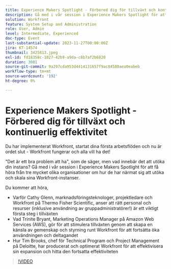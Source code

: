 ```yaml
---
title: Experience Makers Spotlight - Förbered dig för tillväxt och kontinuerlig effektivitet
description: Gå med i vår session i Experience Makers Spotlight för att få höra från tre mycket olika organisationer om hur de har närmat sig att utöka och skala sina Workfront-instanser.
solution: Workfront
feature: System Setup and Administration
role: User, Admin
level: Intermediate, Experienced
doc-type: Event
last-substantial-update: 2023-11-27T00:00:00Z
jira: KT-14574
thumbnail: 3425813.jpeg
exl-id: fd18358c-1027-42b9-a9da-c8b7af2b6820
duration: 3081
source-git-commit: 9a297cda953d4414131657f9ac84580aea0eabeb
workflow-type: tm+mt
source-wordcount: '192'
ht-degree: 0%

---
```


# Experience Makers Spotlight - Förbered dig för tillväxt och kontinuerlig effektivitet

Du har implementerat Workfront, startat dina första arbetsflöden och nu är ordet slut - Workfront fungerar och alla vill ha det!

&quot;Det är ett bra problem att ha&quot;, som de säger, men vad innebär det att utöka din instans? Gå med i vår session i Experience Makers Spotlight för att få höra från tre mycket olika organisationer om hur de har närmat sig att utöka och skala sina Workfront-instanser.

Du kommer att höra,

* Varför Cathy Glenn, marknadsföringsteknologer, projektledare och Workfront på Thermo Fisher Scientific, anser att rätt personal och resurser (inklusive användning av gruppadministratörer!) är ett viktigt första steg i tillväxten
* Vad Trinite Bryant, Marketing Operations Manager på Amazon Web Services (AWS), gör för att stimulera tillväxten genom att skapa en känsla av gemenskap och styrning runt Workfront för att fortsätta öka användningen och deltagandet
* Hur Tim Brooks, chef för Technical Program och Project Management på Deloitte, har producerat och optimerat Workfront för att effektivisera sin expansion och hitta den fortsatta effektiviteten

>[!VIDEO](https://video.tv.adobe.com/v/3425813/?learn=on)
